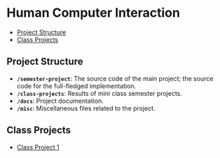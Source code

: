 ﻿# Human Computer Interaction <!-- omit in toc -->

- [Project Structure](#project-structure)
- [Class Projects](#class-projects)


## Project Structure

- **`/semester-project`**: The source code of the main project; the source code for the full-fledged implementation.
- **`/class-projects`**: Results of mini class semester projects.
- **`/docs`**: Project documentation.
- **`/misc`**: Miscellaneous files related to the project.

## Class Projects

- [Class Project 1](/class-projects/class-project-1/)
